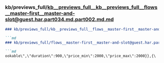 ### kb/previews_full/kb__previews_full__kb__previews_full__flows__master-first__master-and-slot@guest.har.part034.md.part002.md.md

```md
### kb/previews_full/kb__previews_full__flows__master-first__master-and-slot@guest.har.part034.md.part002.md

```md
### kb/previews_full/flows__master-first__master-and-slot@guest.har.part034.md (part 002)

```md
ookable\",\"duration\":900,\"price_min\":2000,\"price_max\":2000}},{\
```

```

```

```
